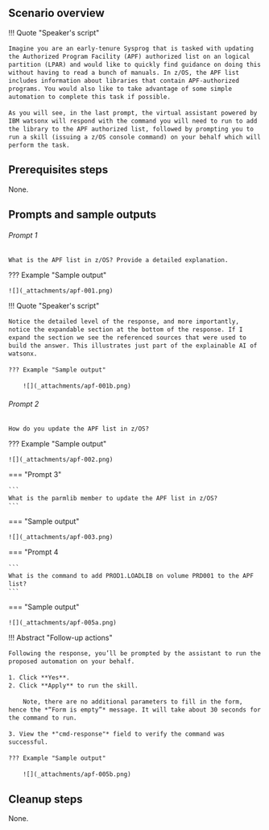 ## Scenario overview

!!! Quote "Speaker's script"

    Imagine you are an early-tenure Sysprog that is tasked with updating the Authorized Program Facility (APF) authorized list on an logical partition (LPAR) and would like to quickly find guidance on doing this without having to read a bunch of manuals. In z/OS, the APF list includes information about libraries that contain APF-authorized programs. You would also like to take advantage of some simple automation to complete this task if possible. 
    
    As you will see, in the last prompt, the virtual assistant powered by IBM watsonx will respond with the command you will need to run to add the library to the APF authorized list, followed by prompting you to run a skill (issuing a z/OS console command) on your behalf which will perform the task.

## Prerequisites steps
None.

## Prompts and sample outputs

###### Prompt 1
```
What is the APF list in z/OS? Provide a detailed explanation.
```

??? Example "Sample output"

    ![](_attachments/apf-001.png)


!!! Quote "Speaker's script"

    Notice the detailed level of the response, and more importantly, notice the expandable section at the bottom of the response. If I expand the section we see the referenced sources that were used to build the answer. This illustrates just part of the explainable AI of watsonx.

    ??? Example "Sample output"
    
        ![](_attachments/apf-001b.png)

###### Prompt 2

```
How do you update the APF list in z/OS?
```
??? Example "Sample output"

    ![](_attachments/apf-002.png)

=== "Prompt 3"

    ```
    What is the parmlib member to update the APF list in z/OS?
    ```

=== "Sample output"

    ![](_attachments/apf-003.png)

=== "Prompt 4
    
    ```
    What is the command to add PROD1.LOADLIB on volume PRD001 to the APF list?
    ```
    
=== "Sample output"

    ![](_attachments/apf-005a.png)

!!! Abstract "Follow-up actions"

    Following the response, you’ll be prompted by the assistant to run the proposed automation on your behalf. 
    
    1. Click **Yes**.
    2. Click **Apply** to run the skill. 
        
        Note, there are no additional parameters to fill in the form, hence the *“Form is empty”* message. It will take about 30 seconds for the command to run.

    3. View the *"cmd-response"* field to verify the command was successful.

    ??? Example "Sample output"
    
        ![](_attachments/apf-005b.png)

## Cleanup steps
None.
